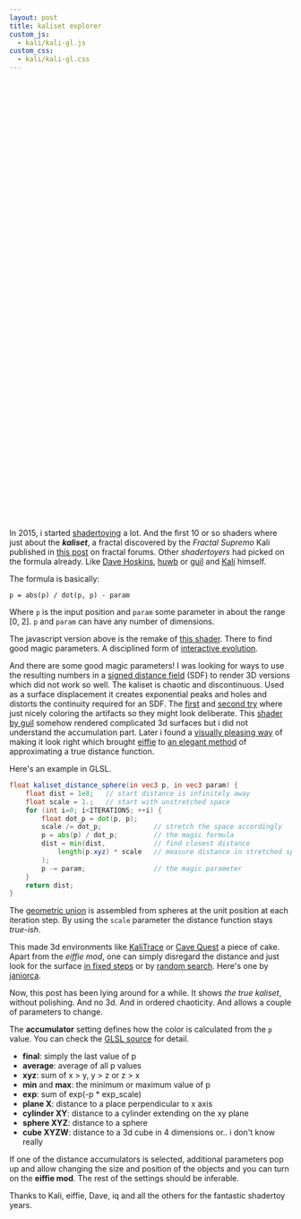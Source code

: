 ```yaml
---
layout: post
title: kaliset explorer
custom_js: 
  - kali/kali-gl.js
custom_css: 
  - kali/kali-gl.css
---
```


<!-- I'd like to place the glsl code into own files but it's more complicated.. -->
<script type="application/x-glsl" class="kali-exp-vert">
#line 11
attribute vec3 aVertexPosition;
varying vec3 vVertexPosition;

void main() {
    vVertexPosition = aVertexPosition;
    gl_Position = vec4(aVertexPosition, 1.0);
}

</script>

<script type="application/x-glsl" class="kali-exp-frag">

#line 25
precision mediump float;
varying vec3 vVertexPosition;
uniform vec2 uResolution;
uniform vec4 uKaliParam;
uniform vec4 uKaliPosition;
uniform float uKaliScale;
uniform float uAmplitude;
uniform float uObjectDistance;
uniform float uObjectRadius;
uniform float uExpScale;


// AntiAliasing 0=turn off, n=use n by n sub-pixels
#define AA {AA}
#define ITERATIONS {ITERATIONS}
#define DIMENSIONS {DIMENSIONS}
#define KALI kali_{ACCUMULATOR}
#define EIFFIE_MOD {EIFFIE_MOD}



vec4 reduce_dimensions(in vec4 v, in vec4 replace) {
    #if DIMENSIONS <= 2
        v.z = replace.z;
        v.w = replace.w;
    #endif
    
    #if DIMENSIONS == 3
        v.w = replace.w;
    #endif
    
    return v;
}



vec4 kali_final(in vec4 p, in vec4 param) {
    for (int i=0; i<ITERATIONS-1; ++i) {
        p = abs(p) / dot(p, p);
        p -= param;
    }
    p = abs(p) / dot(p, p);
    return reduce_dimensions(p, vec4(0, 0, 0, 1));
}


vec4 kali_average(in vec4 p, in vec4 param) {
    vec4 acc = vec4(0);
    for (int i=0; i<ITERATIONS; ++i) {
        p = abs(p) / dot(p, p);
        acc += p;
        p -= param;
    }
    acc /= float(ITERATIONS);
    return reduce_dimensions(acc, vec4(0, 0, 0, 1));
}


vec4 kali_xyz(in vec4 p, in vec4 param) {
    vec4 acc = vec4(0);
    for (int i=0; i<ITERATIONS; ++i) {
        p = abs(p) / dot(p, p);
        if (p.x > p.y)
            acc.x += 1.;
        else if (p.y > p.z)
            acc.y += 1.;
        else if (p.z > p.x)
            acc.z += 1.;
        p -= param;
    }
    acc.xyz /= max(acc.x, max(acc.y, acc.z));
    return reduce_dimensions(acc, vec4(0, 0, 0, 1));
}


vec4 kali_min(in vec4 p, in vec4 param) {
    vec4 acc = vec4(1e8);
    for (int i=0; i<ITERATIONS; ++i) {
        p = abs(p) / dot(p, p);
        acc = min(acc, p);
        p -= param;
    }
    return reduce_dimensions(acc, vec4(0, 0, 0, 1));
}


vec4 kali_max(in vec4 p, in vec4 param) {
    vec4 acc = vec4(0);
    for (int i=0; i<ITERATIONS; ++i) {
        p = abs(p) / dot(p, p);
        acc = max(acc, p);
        p -= param;
    }
    return reduce_dimensions(acc, vec4(0, 0, 0, 1));
}


vec4 kali_exp(in vec4 p, in vec4 param) {
    vec4 acc = vec4(0);
    for (int i=0; i<ITERATIONS; ++i) {
        p = abs(p) / dot(p, p);
        acc += exp(-p * uExpScale);
        p -= param;
    }
    return reduce_dimensions(acc, vec4(0, 0, 0, 1));
}


vec4 kali_distance_plane(in vec4 p, in vec4 param) {
    float min_dist = 1e8;
    float scale = 1.;
    for (int i=0; i<ITERATIONS; ++i) {
        float dot_p = 1e-8 + dot(p, p);
        scale /= dot_p;
        p = abs(p) / dot_p;
        float dist = p.x - uObjectDistance;
        #if EIFFIE_MOD == 1
            dist *= scale;
        #endif
        min_dist = min(dist, min_dist);
        p -= param;
    }
    float inside = max(
        smoothstep(.01, .0, abs(min_dist - uObjectRadius)),
        .5 * smoothstep(.0, -0.01, min_dist - uObjectRadius)
    );
    return vec4(inside, inside, inside, 1);
}

vec4 kali_distance_cylinder(in vec4 p, in vec4 param) {
    float min_dist = 1e8;
    float scale = 1.;
    for (int i=0; i<ITERATIONS; ++i) {
        float dot_p = 1e-8 + dot(p, p);
        scale /= dot_p;
        p = abs(p) / dot_p;
        float dist = length(p.xy - vec2(uObjectDistance,0));
        #if EIFFIE_MOD == 1
            dist *= scale;
        #endif
        min_dist = min(dist, min_dist);
        p -= param;
    }
    float inside = max(
        smoothstep(.01, .0, abs(min_dist - uObjectRadius)),
        .5 * smoothstep(.0, -0.01, min_dist - uObjectRadius)
    );
    return vec4(inside, inside, inside, 1);
}

vec4 kali_distance_sphere(in vec4 p, in vec4 param) {
    float min_dist = 1e8;
    float scale = 1.;
    for (int i=0; i<ITERATIONS; ++i) {
        float dot_p = 1e-8 + dot(p, p);
        scale /= dot_p;
        p = abs(p) / dot_p;
        float dist = length(p.xyz - vec3(uObjectDistance, 0, 0));
        #if EIFFIE_MOD == 1
            dist *= scale;
        #endif
        min_dist = min(dist, min_dist);
        p -= param;
    }
    float inside = max(
        smoothstep(.01, .0, abs(min_dist - uObjectRadius)),
        .5 * smoothstep(.0, -0.01, min_dist - uObjectRadius)
    );
    return vec4(inside, inside, inside, 1);
}


vec4 kali_distance_cube(in vec4 p, in vec4 param) {
    vec4 location = vec4(uObjectDistance, 0, 0, 0);
    vec4 radius = reduce_dimensions(vec4(uObjectRadius), vec4(0));
    float min_dist = 1e8;
    float scale = 1.;
    for (int i=0; i<ITERATIONS; ++i) {
        float dot_p = 1e-8 + dot(p, p);
        scale /= dot_p;
        p = abs(p) / dot_p;
        /* https://www.iquilezles.org/www/articles/distfunctions/distfunctions.htm */
        vec4 q = abs(p - location) - radius;
        float dist = length(max(q,0.0)) + min(max(q.x,max(q.y,max(q.z, q.w))),0.0);
        #if EIFFIE_MOD == 1
            dist *= scale;
        #endif
        min_dist = min(dist, min_dist);
        p -= param;
    }
    float inside = max(
        smoothstep(.01, .0, abs(min_dist - uObjectRadius)),
        .5 * smoothstep(.0, -0.01, min_dist - uObjectRadius)
    );
    return vec4(inside, inside, inside, 1);
}


vec4 frag_to_color(in vec2 fragCoord) {
    vec4 uv = vec4((fragCoord - uResolution * .5) / uResolution.y * 2., 0., 0.);
    uv = uv * uKaliScale + uKaliPosition;
    
    vec4 col = KALI(
        reduce_dimensions(uv, vec4(0, 0, 0, 0)),
        reduce_dimensions(uKaliParam, vec4(0, 0, 0, 0))
    );
    
    return col;
}


void main() {
    vec2 fragCoord = (vVertexPosition.xy * .5 + .5) * uResolution;

    #if AA <= 1
        vec4 col = frag_to_color(fragCoord);
    #else
        vec4 col = vec4(0);
        for (int y=0; y<AA; ++y) {
            for (int x=0; x<AA; ++x) {
                vec2 ofs = vec2(x, y) / float(AA);
                col += frag_to_color(fragCoord + ofs);
            }
        }
        col /= float(AA * AA);
    #endif
    
    col = clamp(col * uAmplitude, 0., 1.);
    col = mix(vec4(0,0,0,1), vec4(col.xyz,1), col.a);

    gl_FragColor = col;
}

</script>



<div id="kali-01" style="width: 768px; height: 768px;"></div>
<div id="kali-01-ctl" style="margin-bottom: 2rem"></div>

<script>
    render_kali("kali-01", "kali-01-ctl");
</script>


In 2015, i started [shadertoying](https://www.shadertoy.com/user/bergi) a lot. And the first 
10 or so shaders where just about the ***kaliset***, a fractal discovered by the *Fractal Supremo*
Kali published in [this post](https://www.fractalforums.com/new-theories-and-research/very-simple-formula-for-fractal-patterns)
on fractal forums. Other *shadertoyers* had picked on the formula already. 
Like [Dave Hoskins](https://www.shadertoy.com/view/Msl3WH), [huwb](https://www.shadertoy.com/view/MslGDX) or
[guil](https://www.shadertoy.com/view/lsBGWK) and [Kali](https://www.shadertoy.com/view/XlfGRj) himself.

The formula is basically:

    p = abs(p) / dot(p, p) - param

Where `p` is the input position and `param` some parameter in about the range [0, 2]. 
`p` and `param` can have any number of dimensions. 

The javascript version above is the remake of [this shader](https://www.shadertoy.com/view/XdVSRc).
There to find good magic parameters. A disciplined form of 
[interactive evolution](https://www.shadertoy.com/view/XdyGWw).

And there are some good magic parameters! I was looking for ways to use the resulting numbers in a 
[signed distance field](https://en.wikipedia.org/wiki/Signed_distance_function) (SDF)
to render 3D versions which did not work so well. 
The kaliset is chaotic and discontinuous. Used as a surface
displacement it creates exponential peaks and holes and distorts the continuity required
for an SDF. 
The [first](https://www.shadertoy.com/view/4tfGD8) and [second try](https://www.shadertoy.com/view/Xlf3D8)
where just nicely coloring the artifacts so they might look deliberate. 
This [shader by guil](https://www.shadertoy.com/view/MdB3DK) somehow rendered complicated
3d surfaces but i did not understand the accumulation part. Later i found a 
[visually pleasing way](https://www.shadertoy.com/view/XtlGDH) of making it look right which brought
[eiffie](https://www.shadertoy.com/user/eiffie) to [an elegant method](https://www.shadertoy.com/view/XtlGRj)
of approximating a true distance function.
    
Here's an example in GLSL.   

```glsl
float kaliset_distance_sphere(in vec3 p, in vec3 param) {
    float dist = 1e8;   // start distance is infinitely away
    float scale = 1.;   // start with unstretched space
    for (int i=0; i<ITERATIONS; ++i) {
        float dot_p = dot(p, p);
        scale /= dot_p;             // stretch the space accordingly
        p = abs(p) / dot_p;         // the magic formula
        dist = min(dist,            // find closest distance
            length(p.xyz) * scale   // measure distance in stretched space
        );
        p -= param;                 // the magic parameter
    }
    return dist;
}
```

The [geometric union](https://en.wikipedia.org/wiki/Constructive_solid_geometry) is
assembled from spheres at the unit position at each iteration step. By using the `scale`
parameter the distance function stays *true-ish*. 

This made 3d environments like [KaliTrace](https://www.shadertoy.com/view/4sKXWG)
or [Cave Quest](https://www.shadertoy.com/view/XdGXD3) a piece of cake.
Apart from the *eiffie mod*, one can simply disregard the distance and just look 
for the surface [in fixed steps](https://www.shadertoy.com/view/Mtf3W7)
or by [random search](https://www.shadertoy.com/view/XdKXzh). Here's one by 
[janiorca](https://www.shadertoy.com/view/tdVGDy).

Now, this post has been lying around for a while. It shows *the true kaliset*, without
polishing. And no 3d. And in ordered chaoticity. And allows a couple of parameters to change. 

The **accumulator** setting defines how the color is calculated from the `p` value.
You can check the [GLSL source](https://raw.githubusercontent.com/defgsus/blog/master/blog/_posts/2021/2021-10-12-kaliset-explorer.md)
for detail.

- **final**: simply the last value of p
- **average**: average of all p values
- **xyz**: sum of x > y, y > z or z > x
- **min** and **max**: the minimum or maximum value of p
- **exp**: sum of exp(-p * exp_scale)
- **plane X**: distance to a place perpendicular to x axis
- **cylinder XY**: distance to a cylinder extending on the xy plane
- **sphere XYZ**: distance to a sphere
- **cube XYZW**: distance to a 3d cube in 4 dimensions or.. i don't know really

If one of the distance accumulators is selected, additional parameters pop up and 
allow changing the size and position of the objects and you can turn on the **eiffie mod**. 
The rest of the settings should be inferable.

Thanks to Kali, eiffie, Dave, iq and all the others for the fantastic shadertoy years.
